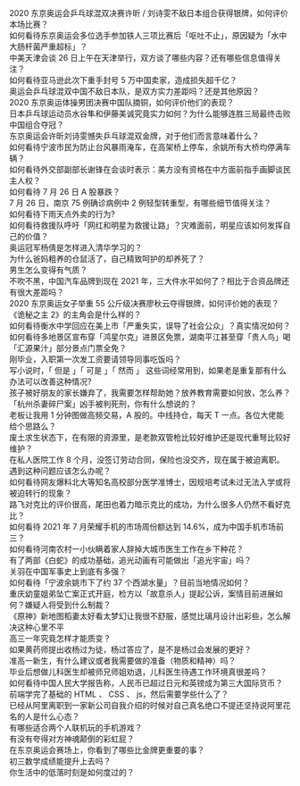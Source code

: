 2020 东京奥运会乒乓球混双决赛许昕 / 刘诗雯不敌日本组合获得银牌，如何评价本场比赛？  
如何看待东京奥运会多位选手参加铁人三项比赛后「呕吐不止」，原因疑为「水中大肠杆菌严重超标」？  
中美天津会谈 26 日上午在天津举行，双方谈了哪些内容？还有哪些信息值得关注？  
如何看待亚马逊此次下重手封号 5 万中国卖家，造成损失超千亿？  
奥运会乒乓球混双中国不敌日本队，是双方实力差距吗？还是其他原因？  
2020 东京奥运体操男团决赛中国队摘铜，如何评价他们的表现？  
日本乒乓球运动员水谷隼和伊藤美诚究竟实力如何？为什么能够连胜三局最终击败中国组合夺冠？  
东京奥运会许昕刘诗雯憾失乒乓球混双金牌，对于他们而言意味着什么？  
如何看待宁波市民为防止台风暴雨淹车，在高架桥上停车，余姚所有大桥均停满车辆？  
如何看待外交部副部长谢锋在会谈时表示：美方没有资格在中方面前指手画脚谈民主人权？  
如何看待 7 月 26 日 A 股暴跌？  
7 月 26 日，南京 75 例确诊病例中 2 例轻型转重型，有哪些细节值得关注？  
如何看待下雨天点外卖的行为?  
如何看待救援队呼吁「网红和明星为救援让路」？灾难面前，明星应该如何发挥自己的价值？  
奥运冠军杨倩是怎样进入清华学习的？  
为什么爸妈粗养的仓鼠活了，自己精致呵护的却养死了？  
男生怎么变得有气质？  
不吹不黑，中国汽车品牌到现在 2021 年，三大件水平如何了？相比于合资品牌还有很大差距吗？  
2020 东京奥运女子举重 55 公斤级决赛廖秋云夺得银牌，如何评价她的表现？  
《诡秘之主 2》的主角会是什么样的？  
如何看待衡水中学回应在美上市「严重失实，误导了社会公众」？真实情况如何？  
如何看待多地景区宣布穿「鸿星尔克」进景区免票，湖南平江甚至穿「贵人鸟」喝「汇源果汁」部分景点门票全免？  
刚毕业，入职第一次发工资要请领导同事吃饭吗？  
写小说时，「 但是 」「 可是 」「 然而 」 这些词经常用到，如果老是重复那有什么办法可以改善这种情况?  
孩子被好朋友的家长嫌弃了，我需要怎样帮助她？放养教育需要如何放，怎么养？  
「杭州杀妻碎尸案」凶手被判死刑，你有什么想说的？  
老板让我用 1 分钟图做高频交易，A 股的。中线持仓，每天 T 一点。各位大佬能给个思路么？  
废土求生状态下，在有限的资源里，是老款双管枪比较好维护还是现代重弩比较好维护？  
在私人医院工作 8 个月，没签订劳动合同，保险也没交齐，现在属于被迫离职。遇到这种问题应该怎么办呢？  
如何看待网友爆料北大等知名高校部分医学准博士，因规培考试未过无法入学或将被迫转行的现象？  
路飞对克比的评价很高，尾田也着力暗示克比的成功，为什么很多人仍然不看好克比？  
如何看待 2021 年 7 月荣耀手机的市场周份额达到 14.6%，成为中国手机市场前三？  
如何看待河南农村一小伙瞒着家人辞掉大城市医生工作在乡下种花？  
有了两部《白蛇》的成功基础，追光动画有可能做出「追光宇宙」吗？  
关羽在中国军事史上到底有多强？  
如何看待「宁波余姚市下了约 37 个西湖水量」？目前当地情况如何？  
重庆幼童姐弟坠亡案正式开庭，检方以「故意杀人」提起公诉，案情目前进展如何？嫌疑人将受到什么制裁？  
《原神》新地图稻妻太好看太梦幻让我很不舒服，感觉比璃月设计出彩些，怎么解决这种心里不平  
高三一年究竟怎样才能质变？  
如果黄药师提出收杨过为徒，杨过答应了，是不是杨过会发展的更好？  
准高一新生，有什么建议或者我需要做的准备（物质和精神）吗？  
毕业后想做儿科医生却被师兄师姐劝退，儿科医生待遇工作环境真很差吗？  
如何看待中国人民大学报告称，人民币已超过日元和英镑成为第三大国际货币？  
前端学完了基础的 HTML 、 CSS 、 js，然后需要学些什么了？  
已经从阿里离职到一家新公司自我介绍的时候对自己真名绝口不提还坚持说阿里花名的人是什么心态？  
有哪些适合两个人联机玩的手机游戏？  
有没有夸得对方神魂颠倒的彩虹屁？  
在东京奥运会赛场上，你看到了哪些比金牌更重要的事？  
初三数学成绩能提升上去吗？  
你生活中的低落时刻是如何度过的？  
